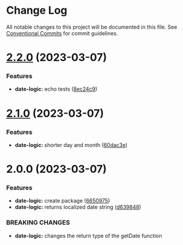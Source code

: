 # Change Log

All notable changes to this project will be documented in this file.
See [Conventional Commits](https://conventionalcommits.org) for commit guidelines.

# [2.2.0](https://github.com/mpavlovic-txfusion/monorepo-example/compare/@mpavlovic-txfusion/date-logic@2.1.0...@mpavlovic-txfusion/date-logic@2.2.0) (2023-03-07)


### Features

* **date-logic:** echo tests ([8ec24c9](https://github.com/mpavlovic-txfusion/monorepo-example/commit/8ec24c90732732df26a0ffc5cd55a6e4bc7a772c))





# [2.1.0](https://github.com/mpavlovic-txfusion/monorepo-example/compare/@mpavlovic-txfusion/date-logic@2.0.0...@mpavlovic-txfusion/date-logic@2.1.0) (2023-03-07)


### Features

* **date-logic:** shorter day and month ([60dac3e](https://github.com/mpavlovic-txfusion/monorepo-example/commit/60dac3e2c223ae0bd0c5f8b1ecd132f9ba7d8c24))





# 2.0.0 (2023-03-07)


### Features

* **date-logic:** create package ([6650975](https://github.com/mpavlovic-txfusion/monorepo-example/commit/6650975a2f1f0935825f1726476cbeefe4bd3df7))
* **date-logic:** returns localized date string ([d639848](https://github.com/mpavlovic-txfusion/monorepo-example/commit/d63984885c1f1da6fa7f9a7970be702d10ec1b8f))


### BREAKING CHANGES

* **date-logic:** changes the return type of the getDate function
